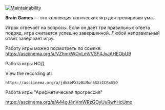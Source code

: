 [![Maintainability](https://api.codeclimate.com/v1/badges/07ac79e162c50dd91946/maintainability)](https://codeclimate.com/github/SergeiPustovoi001/brain-games/maintainability)

**Brain Games** — это коллекция логических игр для тренировки ума.  

Игрок отвечает на вопросы. Если он дает три правильных ответа подряд, игра считается успешно завершенной. Любой неправильный ответ завершает игру.

Работу игры можно посмотреть по ссылке:
https://asciinema.org/a/VZhmkWOvLmVVSF4JvJAHEObU9

Работа игры НОД

View the recording at:

    https://asciinema.org/a/jdk8ePXSzBLMun6SXzICRxG5O

Работа игры "Арифметическая прогрессия"

https://asciinema.org/a/A44gJ4nVmWRzGOyUuRwhHcUmo
